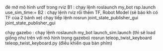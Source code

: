 đẻ mở mô hình urdf trong rviz 
B1 : chạy lệnh roslaunch my_bot rsp.launch use_sim_time:=
B2 : chạy lệnh rviz rồi thêm TF, Robot Model (sẽ báo kh có TF của 2 bánh xe) chạy tiếp lệnh rosrun joint_state_publisher_gui joint_state_publisher_gui

chạy gazebo : chạy lệnh roslaunch my_bot launch_sim.launch (thì sẽ load giống như trên với mô hình trong gazebo)
  rosrun teleop_twist_keyboard teleop_twist_keyboard.py (điều khiển qua bàn phím)

  

